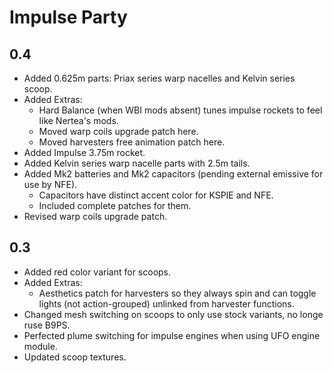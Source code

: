 # Impulse Party

## 0.4
* Added 0.625m parts: Priax series warp nacelles and Kelvin series scoop.
* Added Extras:
  * Hard Balance (when WBI mods absent) tunes impulse rockets to feel like Nertea's mods.
  * Moved warp coils upgrade patch here.
  * Moved harvesters free animation patch here.
* Added Impulse 3.75m rocket.
* Added Kelvin series warp nacelle parts with 2.5m tails.
* Added Mk2 batteries and Mk2 capacitors (pending external emissive for use by NFE).
  * Capacitors have distinct accent color for KSPIE and NFE.
  * Included complete patches for them.
* Revised warp coils upgrade patch.

## 0.3
* Added red color variant for scoops.
* Added Extras:
  * Aesthetics patch for harvesters so they always spin and can toggle lights (not action-grouped) unlinked from harvester functions.
* Changed mesh switching on scoops to only use stock variants, no longe ruse B9PS.
* Perfected plume switching for impulse engines when using UFO engine module.
* Updated scoop textures.